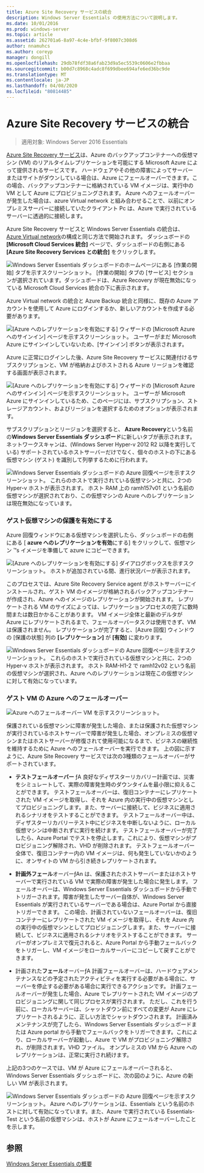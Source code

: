 ```yaml
---
title: Azure Site Recovery サービスの統合
description: Windows Server Essentials の使用方法について説明します。
ms.date: 10/01/2016
ms.prod: windows-server
ms.topic: article
ms.assetid: 262701a6-8a97-4c4e-bfbf-9f8007c308d6
author: nnamuhcs
ms.author: coreyp
manager: dongill
ms.openlocfilehash: 29db78fdf38a6fab23d9a5ec5539c0606e2fbbaa
ms.sourcegitcommit: b00d7c8968c4adc8f699dbee694afe6ed36bc9de
ms.translationtype: MT
ms.contentlocale: ja-JP
ms.lasthandoff: 04/08/2020
ms.locfileid: "80814485"
---
```

# <a name="azure-site-recovery-services-integration"></a>Azure Site Recovery サービスの統合

>適用対象: Windows Server 2016 Essentials

[Azure Site Recovery サービス](https://docs.microsoft.com/azure/site-recovery/)は、Azure のバックアップコンテナーへの仮想マシン (VM) のリアルタイムレプリケーションを可能にする Microsoft Azure によって提供されるサービスです。 ハードウェアやその他の障害によってサーバーまたはサイトがダウンしている場合は、Azure にフェールオーバーできます。この場合、バックアップコンテナーに格納されている VM イメージは、実行中の VM として Azure にプロビジョニングされます。 Azure へのフェールオーバーが発生した場合は、azure Virtual network と組み合わせることで、以前にオンプレミスサーバーに接続していたクライアント Pc は、Azure で実行されているサーバーに透過的に接続します。

Azure Site Recovery サービスと Windows Server Essentials の統合は、 [Azure Virtual network](azure-virtual-network-integration.md)の構成と同じ方法で開始されます。 ダッシュボードの **[Microsoft Cloud Services 統合]** ページで、ダッシュボードの右側にある **[Azure Site Recovery Services との統合]** をクリックします。

![Windows Server Essentials ダッシュボードのホームページにある [作業の開始] タブを示すスクリーンショット。 [作業の開始] タブの [サービス] セクションが選択されています。ダッシュボードは、Azure Recovery が現在無効になっている Microsoft Cloud Services 統合の下に表示されます。](media/azure-site-recovery-1.PNG)

Azure Virtual network の統合と Azure Backup 統合と同様に、既存の Azure アカウントを使用して Azure にログインするか、新しいアカウントを作成する必要があります。

![[Azure へのレプリケーションを有効にする] ウィザードの [Microsoft Azure へのサインイン] ページを示すスクリーンショット。 ユーザーがまだ Microsoft Azure にサインインしていないため、[サインイン] ボタンが表示されます。](media/azure-site-recovery-2.PNG)

Azure に正常にログインした後、Azure Site Recovery サービスに関連付けるサブスクリプションと、VM が格納およびホストされる Azure リージョンを確認する画面が表示されます。

![[Azure へのレプリケーションを有効にする] ウィザードの [Microsoft Azure へのサインイン] ページを示すスクリーンショット。 ユーザーが Microsoft Azure にサインインしているため、このページには、サブスクリプション、ストレージアカウント、およびリージョンを選択するためのオプションが表示されます。](media/azure-site-recovery-3.PNG)

サブスクリプションとリージョンを選択すると、 **Azure Recovery**という名前の**Windows Server Essentials ダッシュボード**に新しいタブが表示されます。 ネットワークスキャンは、(Windows Server Hyper-v 2012 R2 以降を実行している) サポートされているホストサーバーだけでなく、個々のホストの下にある仮想マシン (ゲスト) を識別して列挙するために行われます。

![Windows Server Essentials ダッシュボードの Azure 回復ページを示すスクリーンショット。 これらのホストで実行されている仮想マシンと共に、2つの Hyper-v ホストが表示されます。 ホスト RAM 上の ramh157v01 という名前の仮想マシンが選択されており、この仮想マシンの Azure へのレプリケーションは現在無効になっています。](media/azure-site-recovery-4.PNG)

### <a name="enabling-guest-virtual-machines-for-protection"></a>ゲスト仮想マシンの保護を有効にする

Azure 回復ウィンドウにある仮想マシンを選択したら、ダッシュボードの右側にある [ **azure へのレプリケーションを有効**にする] をクリックして、仮想マシン &trade;s イメージを準備して azure にコピーできます。

![[Azure へのレプリケーションを有効にする] ダイアログボックスを示すスクリーンショット。 ホストが追加されている間、進行状況バーが表示されます。](media/azure-site-recovery-5.PNG)

このプロセスでは、Azure Site Recovery Service agent がホストサーバーにインストールされ、ゲスト VM のイメージが格納されるバックアップコンテナーが作成され、Azure へのイメージのレプリケーションが開始されます。 レプリケートされる VM のサイズによっては、レプリケーションプロセスの完了に数時間または数日かかることがあります。 VM イメージ全体と最新のデルタが Azure にレプリケートされるまで、フェールオーバータスクは使用できず、VM は保護されません。 レプリケーションが完了すると、[Azure 回復] ウィンドウの [保護の状態] 列の **[レプリケーション]** が **[有効]** に変わります。

![Windows Server Essentials ダッシュボードの Azure 回復ページを示すスクリーンショット。 これらのホストで実行されている仮想マシンと共に、2つの Hyper-v ホストが表示されます。 ホスト RAM-H1-2 で ramh12v02 という名前の仮想マシンが選択され、Azure へのレプリケーションは現在この仮想マシンに対して有効になっています。](media/azure-site-recovery-6.PNG)

### <a name="failover-of-a-guest-vm-to-azure"></a>ゲスト VM の Azure へのフェールオーバー

![Azure へのフェールオーバー VM を示すスクリーンショット。](media/azure-site-recovery-7.PNG)

保護されている仮想マシンに障害が発生した場合、または保護された仮想マシンが実行されているホストサーバーで障害が発生した場合、オンプレミスの仮想マシンまたはホストサーバーが修復されて使用可能になるまで、ビジネスの継続性を維持するために Azure へのフェールオーバーを実行できます。 上の図に示すように、Azure Site Recovery サービスでは次の3種類のフェールオーバーがサポートされています。

-   **テストフェールオーバー** ƒA 良好なディザスターリカバリー計画では、災害をシミュレートして、実際の障害発生時のダウンタイムを最小限に抑えることができます。 テストフェールオーバーは、復旧コンテナーにレプリケートされた VM イメージを取得し、それを Azure 内の実行中の仮想マシンとしてプロビジョニングします。また、サーバーに接続して、ビジネスに適用されるシナリオをテストすることができます。 テストフェールオーバー中は、ディザスターリカバリーテスト中にビジネスを中断しないように、ローカル仮想マシンは中断されずに実行を続けます。 テストフェールオーバーが完了したら、Azure Portal でテストを停止します。これにより、仮想マシンがプロビジョニング解除され、VHD が削除されます。 テストフェールオーバー全体で、復旧コンテナー内の VM イメージは、何も発生していないかのように、オンサイトの VM から引き続きレプリケートされます。

-   **計画外フェール**オーバーƒAn は、保護されたホストサーバーまたはホストサーバーで実行されている VM で実際の障害が発生した場合に発生します。 フェールオーバーは、Windows Server Essentials ダッシュボードから手動でトリガーされます。障害が発生したサーバー自体が、Windows Server Essentials が実行されているサーバーである場合は、Azure Portal から直接トリガーできます。 この場合、計画されていないフェールオーバーは、復旧コンテナーにレプリケートされた VM イメージを取得し、それを Azure 内の実行中の仮想マシンとしてプロビジョニングします。また、サーバーに接続して、ビジネスに適用されるシナリオをテストすることができます。 サーバーがオンプレミスで復元されると、Azure Portal から手動フェールバックをトリガーし、VM イメージをローカルサーバーにコピーして戻すことができます。

-   計画された**フェール**オーバーƒA 計画フェールオーバーは、ハードウェアメンテナンスなどの予定されたアクティビティを実行する必要がある場合に、サーバーを停止する必要がある場合に実行できるアクションです。 計画フェールオーバーが発生した場合、Azure でレプリケートされた VM イメージのプロビジョニングに関して同じプロセスが実行されます。 ただし、これを行う前に、ローカルサーバーは、シャットダウン前にすべての変更が Azure にレプリケートされるように、正しい方法でシャットダウンされます。 計画済みメンテナンスが完了したら、Windows Server Essentials ダッシュボードまたは Azure portal から手動でフェールバックをトリガーできます。これにより、ローカルサーバーが起動し、Azure で VM がプロビジョニング解除され、が削除されます。VHD ファイル。 オンプレミスの VM から Azure へのレプリケーションは、正常に実行され続けます。

上記の3つのケースでは、VM が Azure にフェールオーバーされると、Windows Server Essentials ダッシュボードに、次の図のように、Azure の新しい VM が表示されます。

![Windows Server Essentials ダッシュボードの Azure 回復ページを示すスクリーンショット。 Azure へのレプリケーションは、Essentials という名前のホストに対して有効になっています。また、Azure で実行されている Essentials-Test という名前の仮想マシンは、ホストが Azure にフェールオーバーしたことを示します。](media/azure-site-recovery-8.PNG)

<a name="see-also"></a>参照
--------
[Windows Server Essentials の概要](get-started.md)
